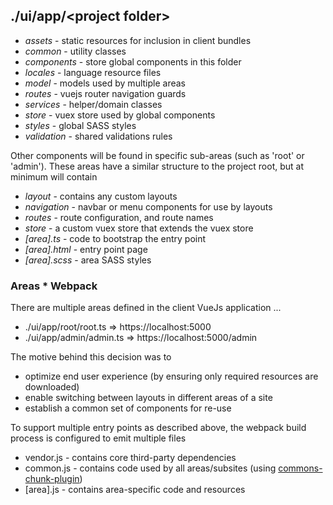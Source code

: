 
## ./ui/app/\<project folder>

* _assets_ - static resources for inclusion in client bundles
* _common_ - utility classes
* _components_ - store global components in this folder
* _locales_ - language resource files
* _model_ - models used by multiple areas
* _routes_ - vuejs router navigation guards
* _services_ - helper/domain classes
* _store_ - vuex store used by global components
* _styles_ - global SASS styles
* _validation_ - shared validations rules

Other components will be found in specific sub-areas (such as 'root' or 'admin'). These areas have a similar structure to the project root, but at minimum will contain

* _layout_  - contains any custom layouts
* _navigation_  - navbar or menu components for use by layouts
* _routes_  - route configuration, and route names
* _store_ - a custom vuex store that extends the vuex store
* _[area].ts_ - code to bootstrap the entry point
* _[area].html_ - entry point page
* _[area].scss_ - area SASS styles

### Areas * Webpack

There are multiple areas defined in the client VueJs application ... 

* ./ui/app/root/root.ts => https://localhost:5000
* ./ui/app/admin/admin.ts  => https://localhost:5000/admin

The motive behind this decision was to

* optimize end user experience (by ensuring only required resources are downloaded)
* enable switching between layouts in different areas of a site
* establish a common set of components for re-use

To support multiple entry points as described above, the webpack build process is configured to emit multiple files

* vendor.js - contains core third-party dependencies
* common.js - contains code used by all areas/subsites (using [commons-chunk-plugin](http://webpack.github.io/docs/examples.html#commons-chunk-plugin))
* [area].js - contains area-specific code and resources